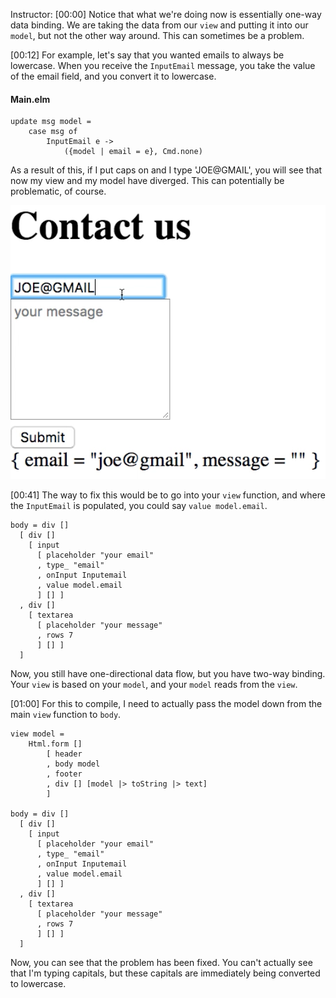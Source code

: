 Instructor: [00:00] Notice that what we're doing now is essentially one-way data binding. We are taking the data from our `view` and putting it into our `model`, but not the other way around. This can sometimes be a problem.

[00:12] For example, let's say that you wanted emails to always be lowercase. When you receive the `InputEmail` message, you take the value of the email field, and you convert it to lowercase. 

#### Main.elm
```
update msg model =
    case msg of 
        InputEmail e ->
            ({model | email = e}, Cmd.none)
```

As a result of this, if I put caps on and I type 'JOE@GMAIL', you will see that now my view and my model have diverged. This can potentially be problematic, of course.

![to lower](../images/elm-populate-the-elm-view-based-on-the-data-in-the-model-to-lower.png)

[00:41] The way to fix this would be to go into your `view` function, and where the `InputEmail` is populated, you could say `value model.email`. 

```
body = div []
  [ div []
    [ input
      [ placeholder "your email"
      , type_ "email"
      , onInput Inputemail
      , value model.email
      ] [] ]
  , div []
    [ textarea
      [ placeholder "your message"
      , rows 7
      ] [] ]
  ]
```

Now, you still have one-directional data flow, but you have two-way binding. Your `view` is based on your `model`, and your `model` reads from the `view`.

[01:00] For this to compile, I need to actually pass the model down from the main `view` function to `body`. 

```
view model =
    Html.form []
        [ header
        , body model
        , footer
        , div [] [model |> toString |> text]
        ]

body = div []
  [ div []
    [ input
      [ placeholder "your email"
      , type_ "email"
      , onInput Inputemail
      , value model.email
      ] [] ]
  , div []
    [ textarea
      [ placeholder "your message"
      , rows 7
      ] [] ]
  ]
```

Now, you can see that the problem has been fixed. You can't actually see that I'm typing capitals, but these capitals are immediately being converted to lowercase.